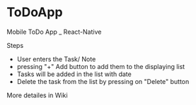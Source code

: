 # ToDoApp
Mobile ToDo App _ React-Native

Steps

* User enters the Task/ Note
* pressing "+" Add button to add them to the displaying list
* Tasks will be added in the list with date 
* Delete the task from the list by pressing on "Delete" button

More detailes in Wiki
